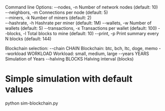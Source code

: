 Command line Options:
--nodes, -n          Number of network nodes (default: 10)  
--neighbors, -m      Connections per node (default: 5)    
--miners, -k         Number of miners (default: 2)  
--hashrate, -h       Hashrate per miner (default: 1M)
--wallets, -w        Number of wallets (default: 5)
--transactions, -x   Transactions per wallet (default: 100)
--blocks, -l         Total blocks to mine (default: 10)
--print, -p          Print summary every N blocks (default: 144)

Blockchain selection:
--chain CHAIN        Blockchain: btc, bch, ltc, doge, memo
--workload WORKLOAD  Workload: small, medium, large
--years YEARS        Simulation of Years
--halving BLOCKS     Halving interval (blocks)

# Simple simulation with default values
python sim-blockchain.py

